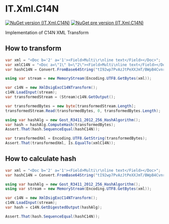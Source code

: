 # IT.Xml.C14N
[![NuGet version (IT.Xml.C14N)](https://img.shields.io/nuget/v/IT.Xml.C14N.svg)](https://www.nuget.org/packages/IT.Xml.C14N)
[![NuGet pre version (IT.Xml.C14N)](https://img.shields.io/nuget/vpre/IT.Xml.C14N.svg)](https://www.nuget.org/packages/IT.Xml.C14N)

Implementation of C14N XML Transform

## How to transform

```csharp
var xml = "<Doc b='2' a='1'><Field>Multi\r\nline text</Field></Doc>";
var xmlC14N = "<Doc a=\"1\" b=\"2\"><Field>Multi\nline text</Field></Doc>";
var hashC14N = Convert.FromBase64String("tI92wp7PvAzJtPeXXJmT/BWpB4Cvnrw+28GfC3m4AWw=");

using var stream = new MemoryStream(Encoding.UTF8.GetBytes(xml));

var c14N = new XmlDsigExcC14NTransform();
c14N.LoadInput(stream);
var transformedStream = (Stream)c14N.GetOutput();

var transformedBytes = new byte[transformedStream.Length];
transformedStream.Read(transformedBytes, 0, transformedBytes.Length);

using var hashAlg = new Gost_R3411_2012_256_HashAlgorithm();
var hash = hashAlg.ComputeHash(transformedBytes);
Assert.That(hash.SequenceEqual(hashC14N));

var transformedXml = Encoding.UTF8.GetString(transformedBytes);
Assert.That(transformedXml, Is.EqualTo(xmlC14N));
```

## How to calculate hash

```csharp
var xml = "<Doc b='2' a='1'><Field>Multi\r\nline text</Field></Doc>";
var hashC14N = Convert.FromBase64String("tI92wp7PvAzJtPeXXJmT/BWpB4Cvnrw+28GfC3m4AWw=");

using var hashAlg = new Gost_R3411_2012_256_HashAlgorithm();
using var stream = new MemoryStream(Encoding.UTF8.GetBytes(xml));

var c14N = new XmlDsigExcC14NTransform();
c14N.LoadInput(stream);
var hash = c14N.GetDigestedOutput(hashAlg);

Assert.That(hash.SequenceEqual(hashC14N));
```
